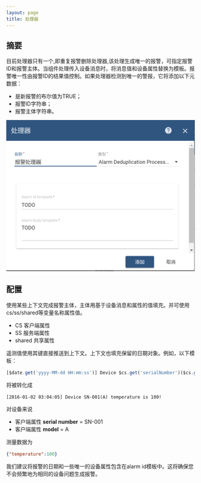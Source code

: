 ```yaml
---
layout: page
title: 处理器
---
```


## 摘要

目前处理器只有一个,即重复报警删除处理器,该处理生成唯一的报警，可指定报警ID和报警主体。当组件处理传入设备消息时，将消息值和设备属性替换为模板。报警唯一性由报警ID的结果值控制。如果处理器检测到唯一的警报，它将添加以下元数据：

- 是新报警的布尔值为TRUE；
- 报警ID字符串；
- 报警主体字符串。

![img](/images/process.png)

## 配置

使用某些上下文完成报警主体，主体用基于设备消息和属性的值填充。并可使用cs/ss/shared等变量名称属性值。

- CS		客户端属性
- SS		服务端属性
- shared	共享属性

遥测值使用其键直接推送到上下文。上下文也填充保留的日期对象。例如，以下模板：

``` javascript
[$date.get('yyyy-MM-dd HH:mm:ss')] Device $cs.get('serialNumber')($cs.get('model')) temperature is $temperature.valueAsString!
```

将被转化成

``` 
[2016-01-02 03:04:05] Device SN-001(A) temperature is 100!
```

对设备来说

 - 客户端属性 **serial number** = SN-001
 - 客户端属性 **model** = A

测量数据为

```json
{"temperature":100}
``` 

我们建议将报警的日期和一些唯一的设备属性包含在alarm id模板中。这将确保您不会频繁地为相同的设备问题生成报警。
